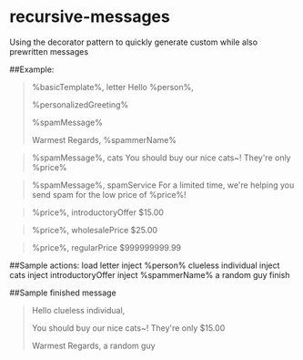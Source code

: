 # recursive-messages
Using the decorator pattern to quickly generate custom while also prewritten messages 

##Example:


>%basicTemplate%, letter
>Hello %person%,
>
>%personalizedGreeting% 
>
>%spamMessage%
>
>Warmest Regards,
>%spammerName%
>


>%spamMessage%, cats
>You should buy our nice cats~! They're only %price%


>%spamMessage%, spamService
>For a limited time, we're helping you send spam for the low price of %price%!


>%price%, introductoryOffer
>$15.00

>%price%, wholesalePrice
>$25.00

>%price%, regularPrice
>$999999999.99

##Sample actions:
load letter
inject %person% clueless individual
inject cats
inject introductoryOffer
inject %spammerName% a random guy
finish

##Sample finished message
>Hello clueless individual,
>
>You should buy our nice cats~! They're only $15.00
>
>Warmest Regards,
>a random guy
